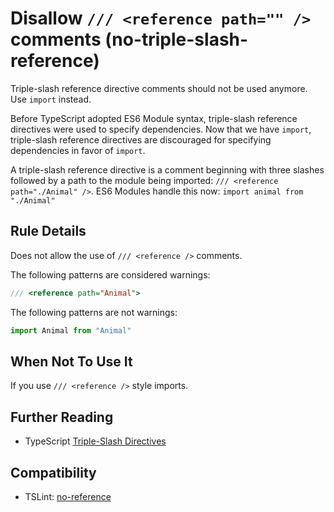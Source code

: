 # Disallow `/// <reference path="" />` comments (no-triple-slash-reference)

Triple-slash reference directive comments should not be used anymore. Use `import` instead.

Before TypeScript adopted ES6 Module syntax,
triple-slash reference directives were used to specify dependencies.
Now that we have `import`, triple-slash reference directives are discouraged for specifying dependencies
in favor of `import`.

A triple-slash reference directive is a comment beginning with three slashes followed by a path to the module being imported:
`/// <reference path="./Animal" />`.
ES6 Modules handle this now:
`import animal from "./Animal"`

## Rule Details

Does not allow the use of `/// <reference />` comments.

The following patterns are considered warnings:

```ts
/// <reference path="Animal">
```

The following patterns are not warnings:

```ts
import Animal from "Animal"
```

## When Not To Use It

If you use `/// <reference />` style imports.

## Further Reading

* TypeScript [Triple-Slash Directives](https://www.typescriptlang.org/docs/handbook/triple-slash-directives.html)

## Compatibility

* TSLint: [no-reference](http://palantir.github.io/tslint/rules/no-reference/)
